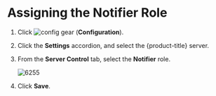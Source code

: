 # Assigning the Notifier Role

1.  Click ![config gear](config-gear.png) (**Configuration**).

2.  Click the **Settings** accordion, and select the {product-title}
    server.

3.  From the **Server Control** tab, select the **Notifier** role.
    
    ![6255](6255.png)

4.  Click **Save**.

